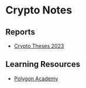 # Crypto Notes

## Reports

* [Crypto Theses 2023](./crypto-theses-2023.md)

## Learning Resources

* [Polygon Academy](https://academy.polygon.technology/module-1-getting-started/join-the-polygon-academy)
